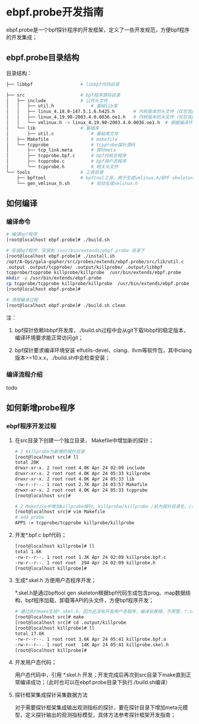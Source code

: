 # ebpf.probe开发指南

ebpf.probe是一个bpf探针程序的开发框架，定义了一些开发规范，方便bpf程序的开发集成；

## ebpf.probe目录结构

目录结构：

```sh
├── libbpf					# libbpf代码目录

├── src						# bpf程序源码目录
│   ├── include				# 公共头文件
│   │   ├── util.h				# 基础lib库
│   │   ├── linux_4.18.0-147.5.1.6.h425.h		# 内核版本的头文件（仅包含probe使用相关）
│   │   ├── linux_4.19.90-2003.4.0.0036.oe1.h	# 内核版本的头文件（仅包含probe使用相关）
│   │   └── vmlinux.h -> linux_4.19.90-2003.4.0.0036.oe1.h	# 根据编译环境生成的vmlinux.h
│   └── lib					# 基础库
│       ├── util.c				# 基础库文件
│   ├── Makefile				# makefile
│   └── tcpprobe				# tcpprobe探针源码
│       ├── tcp_link.meta		# 探针meta
│       ├── tcpprobe.bpf.c		# bpf内核态程序
│       ├── tcpprobe.c			# bpf用户态程序
│       └── tcpprobe.h			# 相关头文件
└── tools					# 工具目录
    ├── bpftool				# bpftool工具，用于生成vmlinux.h/BPF skeletons头文件
    └── gen_vmlinux_h.sh		# 自动生成vmlinux.h
```
## 如何编译

### 编译命令

```sh
# 编译bpf程序
[root@localhost ebpf.probe]# ./build.sh

# 安装bpf程序，安装到 /usr/bin/extends/ebpf.probe 目录下
[root@localhost ebpf.probe]# ./install.sh
/opt/A-Ops/gala-gopher/src/probes/extends/ebpf.probe/src/lib/util.c
.output .output/tcpprobe/ .output/killprobe/ .output/libbpf
tcpprobe/tcpprobe killprobe/killprobe  /usr/bin/extends/ebpf.probe
mkdir -p /usr/bin/extends/ebpf.probe
cp tcpprobe/tcpprobe killprobe/killprobe  /usr/bin/extends/ebpf.probe
[root@localhost ebpf.probe]#

# 清理编译过程
[root@localhost ebpf.probe]# ./build.sh clean
```

注：

1. bpf探针依赖libbpf开发库，./build.sh过程中会从git下载libbpf的稳定版本，编译环境要求能正常访问git；

2. bpf探针要求编译环境安装 elfutils-devel、clang、llvm等软件包，其中clang版本>=10.x.x，./build.sh中会检查安装；

### 编译流程介绍

todo

## 如何新增probe程序

### ebpf程序开发过程

1. 在src目录下创建一个独立目录， Makefile中增加新的探针；

   ```sh
   # 1 killprobe为新增的探针目录
   [root@localhost src]# ll
   total 20K
   drwxr-xr-x. 2 root root 4.0K Apr 24 02:09 include
   drwxr-xr-x. 2 root root 4.0K Apr 24 05:33 killprobe
   drwxr-xr-x. 2 root root 4.0K Apr 24 05:33 lib
   -rw-r--r--. 1 root root 2.7K Apr 24 03:57 Makefile
   drwxr-xr-x. 2 root root 4.0K Apr 24 05:33 tcpprobe
   [root@localhost src]#
   
   # 2 Makefile中增加killprobe探针, killprobe/killprobe /前为探针目录名，/后为探针可执行程序名，与*.bpf.c的*名称一致；
   [root@localhost src]# vim Makefile
   # add probe
   APPS := tcpprobe/tcpprobe killprobe/killprobe
   ```

2. 开发*.bpf.c bpf代码；

   ```sh
   [root@localhost killprobe]# ll
   total 1.6K
   -rw-r--r--. 1 root root 1.3K Apr 24 02:09 killprobe.bpf.c
   -rw-r--r--. 1 root root  294 Apr 24 02:09 killprobe.h
   [root@localhost killprobe]#
   ```

3. 生成*.skel.h 方便用户态程序开发；

   *.skel.h是通过bpftool gen skeleton根据bpf代码生成包含prog、map数据结构、bpf程序加载、卸载等API的头文件，方便bpf程序开发；

   ```sh
   # 通过执行make生成*.skel.h，因为还没有开发用户态程序，编译会报错，不用管，*.skel.h在.output/killprobe下；
   [root@localhost src]# make
   [root@localhost src]# cd .output/killprobe
   [root@localhost killprobe]# ll
   total 17.6K
   -rw-r--r--. 1 root root 3.6K Apr 24 05:41 killprobe.bpf.o
   -rw-r--r--. 1 root root  14K Apr 24 05:41 killprobe.skel.h
   [root@localhost killprobe]#
   ```

4. 开发用户态代码；

   用户态代码中，引用 *.skel.h 开发；开发完成后再次到src目录下make直到正常编译成功；（此时也可以在ebpf.probe目录下执行./build.sh编译）

5. 探针框架集成探针采集数据方法

   对于需要探针框架集成输出观测指标的探针，要在探针目录下增加meta元模型，定义探针输出的观测指标模型，具体方法参考探针框架开发指南；